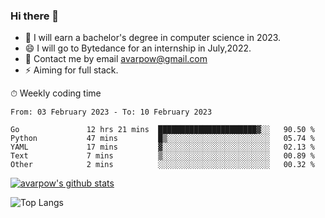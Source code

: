 ### Hi there 👋
<!--I have been a GitHub member for [![Years Badge](https://badges.pufler.dev/years/avarpow)](https://badges.pufler.dev)-->
- 🌱 I will earn a bachelor's degree in computer science in 2023.
- 😄 I will go to Bytedance for an internship in July,2022.
- 💬 Contact me by email avarpow@gmail.com
- ⚡ Aiming for full stack.

<!--💻 Coding Activity Logging

[![Commits Badge](https://badges.pufler.dev/commits/weekly/avarpow)](https://badges.pufler.dev)-->

⏱ Weekly coding time
<!--START_SECTION:waka-->

```text
From: 03 February 2023 - To: 10 February 2023

Go               12 hrs 21 mins  ██████████████████████▓░░   90.50 %
Python           47 mins         █▒░░░░░░░░░░░░░░░░░░░░░░░   05.74 %
YAML             17 mins         ▓░░░░░░░░░░░░░░░░░░░░░░░░   02.13 %
Text             7 mins          ▒░░░░░░░░░░░░░░░░░░░░░░░░   00.89 %
Other            2 mins          ░░░░░░░░░░░░░░░░░░░░░░░░░   00.32 %
```

<!--END_SECTION:waka-->

[![avarpow's github stats](https://github-readme-stats.vercel.app/api?username=avarpow&count_private=true&show_icons=true&hide=issues&hide_border=true)](https://github.com/anuraghazra/github-readme-stats)

![Top Langs](https://github-readme-stats.vercel.app/api/top-langs/?username=avarpow&layout=compact&hide_border=true) 
<!--[![avarpow's wakatime stats](https://github-readme-stats.vercel.app/api/wakatime?username=avarpow)](https://github.com/anuraghazra/github-readme-stats)-->
